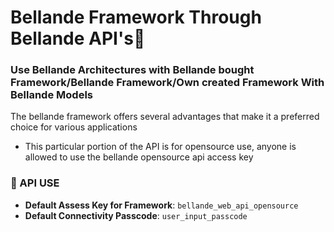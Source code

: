 # Bellande Framework Through Bellande API's🚀

### Use Bellande Architectures with Bellande bought Framework/Bellande Framework/Own created Framework With Bellande Models

The bellande framework offers several advantages that make it a preferred choice for various applications
- This particular portion of the API is for opensource use, anyone is allowed to use the bellande opensource api access key

### 🔑 API USE
- **Default Assess Key for Framework**: ``bellande_web_api_opensource`` 
- **Default Connectivity Passcode**: ``user_input_passcode``
